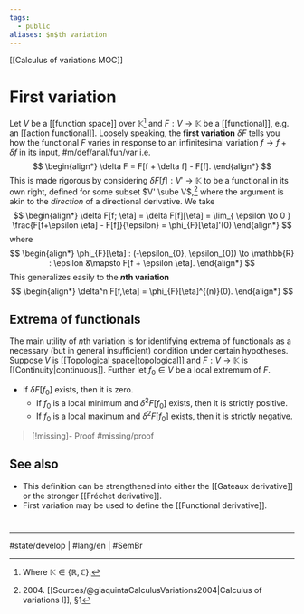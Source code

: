 ```yaml
---
tags:
  - public
aliases: $n$th variation
---
```

[[Calculus of variations MOC]]
# First variation

Let $V$ be a [[function space]] over $\mathbb{K}$[^1]
and $F : V \to \mathbb{K}$ be a [[functional]],
e.g. an [[action functional]].
Loosely speaking, the **first variation** $\delta F$ tells you how the functional $F$ varies in response to an infinitesimal variation $f \to f + \delta f$ in its input, #m/def/anal/fun/var 
i.e.
$$
\begin{align*}
\delta F = F[f + \delta f] - F[f].
\end{align*}
$$
This is made rigorous by considering $\delta F[f] : V' \to \mathbb{K}$ to be a functional in its own right,
defined for some subset $V' \sube V$,[^giaquinta]
where the argument is akin to the _direction_ of a directional derivative.
We take
$$
\begin{align*}
\delta F[f; \eta] = \delta F[f][\eta] = \lim_{ \epsilon \to 0 } \frac{F[f+\epsilon \eta] - F[f]}{\epsilon} = \phi_{F}[\eta]'(0)
\end{align*}
$$
where
$$
\begin{align*}
\phi_{F}[\eta] : (-\epsilon_{0}, \epsilon_{0}) \to \mathbb{R}
: \epsilon &\mapsto F[f + \epsilon \eta].
\end{align*}
$$
This generalizes easily to the **$n$th variation**
$$
\begin{align*}
\delta^n F[f,\eta] = \phi_{F}[\eta]^{(n)}(0).
\end{align*}
$$

[^giaquinta]: 2004\. [[Sources/@giaquintaCalculusVariations2004|Calculus of variations I]], §1

## Extrema of functionals

The main utility of $n$th variation is for identifying extrema of functionals as a necessary (but in general insufficient) condition under certain hypotheses.
Suppose $V$ is [[Topological space|topological]] and $F : V \to \mathbb{K}$ is [[Continuity|continuous]].
Further let $f_{0} \in V$ be a local extremum of $F$.

- If $\delta F[f_{0}]$ exists, then it is zero.
    - If $f_{0}$ is a local minimum and $\delta^2F[f_{0}]$ exists, then it is strictly positive.
    - If $f_{0}$ is a local maximum and $\delta^2F[f_{0}]$ exists, then it is strictly negative.

> [!missing]- Proof
> #missing/proof

## See also

- This definition can be strengthened into either the [[Gateaux derivative]] or the stronger [[Fréchet derivative]].
- First variation may be used to define the [[Functional derivative]].

#
---
#state/develop | #lang/en | #SemBr

[^1]: Where $\mathbb{K} \in \{ \mathbb{R},\mathbb{C} \}$.

[^2]: One can either take the [[Gateaux derivative]] or [[Fréchet derivative]], the latter being distinguished by the fact the resulting functional will be linear.
